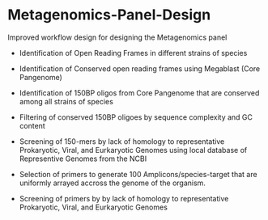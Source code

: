 # Metagenomics-Panel-Design
Improved workflow design for designing the Metagenomics panel

* Identification of Open Reading Frames in different strains of species 
   
* Identification of Conserved open reading frames using Megablast (Core Pangenome)

* Identification of 150BP oligos from Core Pangenome that are conserved among all strains of species

* Filtering of conserved 150BP oligoes by sequence complexity and  GC content 

* Screening of 150-mers by lack of homology to representative Prokaryotic, Viral, and Eurkaryotic Genomes
  using local database of Representive Genomes from the NCBI

* Selection of primers to generate 100 Amplicons/species-target that are uniformly
  arrayed accross the genome of the organism.

* Screening of primers by by lack of homology to representative Prokaryotic, Viral, and Eurkaryotic Genomes

